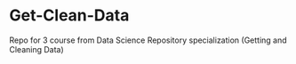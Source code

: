 # Get-Clean-Data
Repo for 3 course from Data Science Repository specialization (Getting and Cleaning Data)
